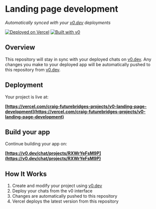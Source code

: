# Landing page development

*Automatically synced with your [v0.dev](https://v0.dev) deployments*

[![Deployed on Vercel](https://img.shields.io/badge/Deployed%20on-Vercel-black?style=for-the-badge&logo=vercel)](https://vercel.com/craig-futurebridges-projects/v0-landing-page-development)
[![Built with v0](https://img.shields.io/badge/Built%20with-v0.dev-black?style=for-the-badge)](https://v0.dev/chat/projects/RXWrYeFsM9P)

## Overview

This repository will stay in sync with your deployed chats on [v0.dev](https://v0.dev).
Any changes you make to your deployed app will be automatically pushed to this repository from [v0.dev](https://v0.dev).

## Deployment

Your project is live at:

**[https://vercel.com/craig-futurebridges-projects/v0-landing-page-development](https://vercel.com/craig-futurebridges-projects/v0-landing-page-development)**

## Build your app

Continue building your app on:

**[https://v0.dev/chat/projects/RXWrYeFsM9P](https://v0.dev/chat/projects/RXWrYeFsM9P)**

## How It Works

1. Create and modify your project using [v0.dev](https://v0.dev)
2. Deploy your chats from the v0 interface
3. Changes are automatically pushed to this repository
4. Vercel deploys the latest version from this repository